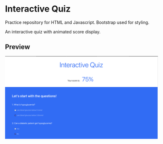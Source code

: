 # Interactive Quiz

Practice repository for HTML and Javascript. Bootstrap used for styling.

An interactive quiz with animated score display.

## Preview

![Quiz-front](https://github.com/SereneCai/interactive-quiz/blob/master/quiz-front.png)